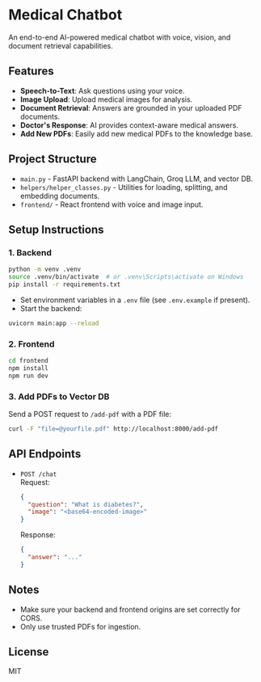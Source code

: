 # Medical Chatbot

An end-to-end AI-powered medical chatbot with voice, vision, and document retrieval capabilities.

## Features

- **Speech-to-Text**: Ask questions using your voice.
- **Image Upload**: Upload medical images for analysis.
- **Document Retrieval**: Answers are grounded in your uploaded PDF documents.
- **Doctor's Response**: AI provides context-aware medical answers.
- **Add New PDFs**: Easily add new medical PDFs to the knowledge base.

## Project Structure

- `main.py` - FastAPI backend with LangChain, Groq LLM, and vector DB.
- `helpers/helper_classes.py` - Utilities for loading, splitting, and embedding documents.
- `frontend/` - React frontend with voice and image input.

## Setup Instructions

### 1. Backend

```bash
python -m venv .venv
source .venv/bin/activate  # or .venv\Scripts\activate on Windows
pip install -r requirements.txt
```

- Set environment variables in a `.env` file (see `.env.example` if present).
- Start the backend:
```bash
uvicorn main:app --reload
```

### 2. Frontend

```bash
cd frontend
npm install
npm run dev
```

### 3. Add PDFs to Vector DB

Send a POST request to `/add-pdf` with a PDF file:
```bash
curl -F "file=@yourfile.pdf" http://localhost:8000/add-pdf
```

## API Endpoints

- `POST /chat`  
  Request:  
  ```json
  {
    "question": "What is diabetes?",
    "image": "<base64-encoded-image>"
  }
  ```
  Response:  
  ```json
  {
    "answer": "..."
  }
  ```

## Notes

- Make sure your backend and frontend origins are set correctly for CORS.
- Only use trusted PDFs for ingestion.

## License

MIT


